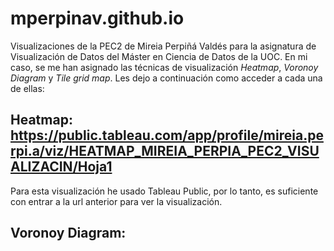 # mperpinav.github.io
Visualizaciones de la PEC2 de Mireia Perpiñá Valdés para la asignatura de Visualización de Datos del Máster en Ciencia de Datos de la UOC. En mi caso, se me han asignado las técnicas de visualización *Heatmap*, *Voronoy Diagram* y *Tile grid map*. Les dejo a continuación como acceder a cada una de ellas:

## Heatmap: https://public.tableau.com/app/profile/mireia.perpi.a/viz/HEATMAP_MIREIA_PERPIA_PEC2_VISUALIZACIN/Hoja1
Para esta visualización he usado Tableau Public, por lo tanto, es suficiente con entrar a la url anterior para ver la visualización. 

## Voronoy Diagram: 
